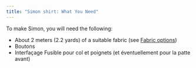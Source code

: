 ```yaml
---
title: "Simon shirt: What You Need"
---
```


To make Simon, you will need the following:

- About 2 meters (2.2 yards) of a suitable fabric (see [Fabric options](/docs/patterns/simon/fabric/))
- Boutons
- Interfaçage Fusible pour col et poignets (et éventuellement pour la patte avant)
